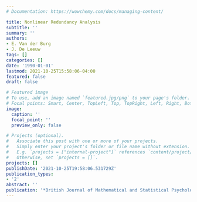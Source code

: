```yaml
---
# Documentation: https://wowchemy.com/docs/managing-content/

title: Nonlinear Redundancy Analysis
subtitle: ''
summary: ''
authors:
- E. Van der Burg
- J. De Leeuw
tags: []
categories: []
date: '1990-01-01'
lastmod: 2021-10-25T15:58:06-04:00
featured: false
draft: false

# Featured image
# To use, add an image named `featured.jpg/png` to your page's folder.
# Focal points: Smart, Center, TopLeft, Top, TopRight, Left, Right, BottomLeft, Bottom, BottomRight.
image:
  caption: ''
  focal_point: ''
  preview_only: false

# Projects (optional).
#   Associate this post with one or more of your projects.
#   Simply enter your project's folder or file name without extension.
#   E.g. `projects = ["internal-project"]` references `content/project/deep-learning/index.md`.
#   Otherwise, set `projects = []`.
projects: []
publishDate: '2021-10-25T19:58:06.531729Z'
publication_types:
- '2'
abstract: ''
publication: '*British Journal of Mathematical and Statistical Psychology*'
---
```

